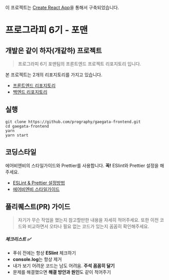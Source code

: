 이 프로젝트는 [Create React App](https://github.com/facebook/create-react-app)을 통해서 구축되었습니다.

# 프로그라피 6기 - 포맨

## 개발은 같이 하자(개같하) 프로젝트

> 프로그라피 6기 포맨팀의 프론트엔드 프로젝트 리포지토리 입니다.

본 프로젝트는 2개의 리포지토리를 가지고 있습니다.

- [프론트엔드 리포지토리](https://github.com/prography/gaegata-frontend.git)
- [백엔드 리포지토리](https://github.com/prography/5th-4man-back)

## 실행

```shell
git clone https://github.com/prography/gaegata-frontend.git
cd gaegata-frontend
yarn
yarn start
```

## 코딩스타일

에어비엔비의 스타일가이드와 Prettier를 사용합니다. **꼭!** ESlint와 Prettier 설정을 해주세요.

- [ESLint & Prettier 설정방법](https://velog.io/@velopert/eslint-and-prettier-in-react)
- [에어비엔비 스타일가이드](https://github.com/airbnb/javascript)

## 풀리퀘스트(PR) 가이드

> 자기가 무슨 작업을 했는지 참고할만한 내용을 자세히 적어주세요.
> 또한 이전 코드와 비교하면서 오타나 필요 없는 코드가 있는지 꼼꼼히 확인해주세요.

##### 체크리스트 ✅

- 푸쉬 전에는 항상 **ESlint** 체크하기
- **console.log**는 항상 제거
- 내가 보기 어려운 코드는 남도 어려움. **주석 꼼꼼히 달기**
- 문제를 해결했으면 **해결 방안과 원인**도 같이 적어주기
